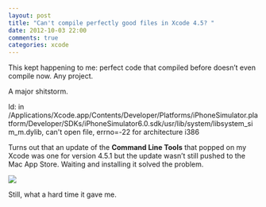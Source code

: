 ```yaml
---
layout: post
title: "Can't compile perfectly good files in Xcode 4.5? "
date: 2012-10-03 22:00
comments: true
categories: xcode
---
```


This kept happening to me: perfect code that compiled before doesn’t even compile now. Any project.

A major shitstorm.

ld: in /Applications/Xcode.app/Contents/Developer/Platforms/iPhoneSimulator.platform/Developer/SDKs/iPhoneSimulator6.0.sdk/usr/lib/system/libsystem_sim_m.dylib, can't open file, errno=-22 for architecture i386

Turns out that an update of the 
**Command Line Tools**
 that popped on my Xcode was one for version 4.5.1 but the update wasn’t still pushed to the Mac App Store. Waiting and installing it solved the problem.

![](http://mrm.perry.es/uploads/admin/image/image/14/thumb_apple-xcode-icon.png)

Still, what a hard time it gave me.